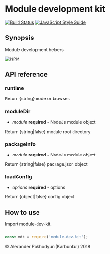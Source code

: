 # Module development kit #

[![Build Status](https://travis-ci.org/karbunkul/module-dev-kit.svg?branch=master)](https://travis-ci.org/karbunkul/module-dev-kit)
[![JavaScript Style Guide](https://img.shields.io/badge/code_style-standard-brightgreen.svg)](https://standardjs.com)

## Synopsis
Module development helpers

[![NPM](https://nodei.co/npm/module-dev-kit.png?downloads=true&downloadRank=true&stars=true)](https://nodei.co/npm/module-dev-kit/)

## API reference

### runtime
Return {string} node or browser.

### moduleDir
- *module* **required** - NodeJs module object

Return {string|false} module root directory

### packageInfo
- *module* **required** - NodeJs module object

Return {string|false} package.json object

### loadConfig
- *options* **required** - options

Return {object|false} config object
## How to use

Import module-dev-kit.

```javascript

const mdk = require('module-dev-kit');
```

© Alexander Pokhodyun (Karbunkul) 2018